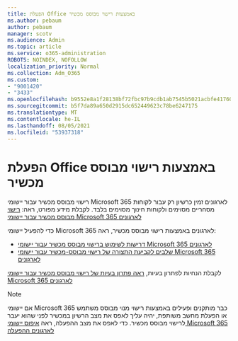 ```yaml
---
title: הפעלת Office באמצעות רישוי מבוסס מכשיר
ms.author: pebaum
author: pebaum
manager: scotv
ms.audience: Admin
ms.topic: article
ms.service: o365-administration
ROBOTS: NOINDEX, NOFOLLOW
localization_priority: Normal
ms.collection: Adm_O365
ms.custom:
- "9001420"
- "3433"
ms.openlocfilehash: b9552e8a1f28138bf72fbc97b9cdb1ab7545b5021acbfe417602d49d351de4c2
ms.sourcegitcommit: b5f7da89a650d2915dc652449623c78be6247175
ms.translationtype: MT
ms.contentlocale: he-IL
ms.lasthandoff: 08/05/2021
ms.locfileid: "53937318"
---
```

# <a name="activating-office-using-device-based-licensing"></a>הפעלת Office באמצעות רישוי מבוסס מכשיר

רישוי מבוסס מכשיר עבור יישומי Microsoft 365 לארגונים זמין כרשיון רק עבור לקוחות מסחריים מסוימים ולקוחות חינוך מסוימים בלבד. לקבלת מידע מפורט, ראה: [רישוי מבוסס מכשיר עבור יישומי Microsoft 365 לארגונים](https://docs.microsoft.com/deployoffice/device-based-licensing)

כדי להפעיל יישומי Microsoft 365 לארגונים באמצעות רישוי מבוסס מכשיר, ראה:

- [דרישות לשימוש ברישוי מבוסס מכשיר עבור יישומי Microsoft 365 לארגונים](https://docs.microsoft.com/deployoffice/device-based-licensing#requirements-for-using-device-based-licensing-for-microsoft-365-apps-for-enterprise)
- [שלבים לקביעת התצורה של רישוי מבוסס-מכשיר עבור יישומי Microsoft 365 לארגונים](https://docs.microsoft.com/deployoffice/device-based-licensing#steps-to-configure-device-based-licensing-for-microsoft-365-apps-for-enterprise)

לקבלת הנחיות לפתרון בעיות, [ראה פתרון בעיות של רישוי מבוסס מכשיר עבור יישומי Microsoft 365 לארגונים](https://docs.microsoft.com/deployoffice/device-based-licensing#troubleshoot-device-based-licensing-for-microsoft-365-apps-for-enterprise)

> [!NOTE]
> אם יישומי Microsoft 365 כבר מותקנים ופעילים באמצעות רישוי מנוי מבוסס משתמש או הפעלת מחשב משותפת, יהיה עליך לאפס את מצב הרשיון במכשיר לפני שהוא יעבר לרישוי מבוסס מכשיר. כדי לאפס את מצב ההפעלה, ראה [איפוס יישומי Microsoft 365 לארגונים ההפעלה](https://docs.microsoft.com/office/troubleshoot/activation/reset-office-365-proplus-activation-state)
